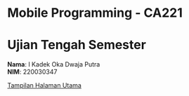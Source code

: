 # Mobile Programming - CA221
# Ujian Tengah Semester

**Nama**: I Kadek Oka Dwaja Putra  
**NIM**: 220030347

[Tampilan Halaman Utama](assets/image.png)